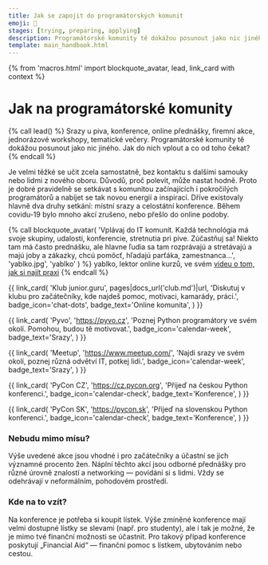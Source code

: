 ```yaml
---
title: Jak se zapojit do programátorských komunit
emoji: 🎪
stages: [trying, preparing, applying]
description: Programátorské komunity tě dokážou posunout jako nic jiného. Kde je najít? Co od toho čekat?
template: main_handbook.html
---
```


{% from 'macros.html' import blockquote_avatar, lead, link_card with context %}


# Jak na programátorské komunity

{% call lead() %}
  Srazy u piva, konference, online přednášky, firemní akce, jednorázové workshopy, tematické večery.
  Programátorské komunity tě dokážou posunout jako nic jiného. Jak do nich vplout a co od toho čekat?
{% endcall %}

Je velmi těžké se učit zcela samostatně, bez kontaktu s dalšími samouky nebo lidmi z nového oboru. Důvodů, proč polevit, může nastat hodně. Proto je dobré pravidelně se setkávat s komunitou začínajících i pokročilých programátorů a nabíjet se tak novou energií a inspirací. Dříve existovaly hlavně dva druhy setkání: místní srazy a celostátní konference. Během covidu-19 bylo mnoho akcí zrušeno, nebo přešlo do online podoby.

{% call blockquote_avatar(
  'Vplávaj do IT komunít. Každá technológia má svoje skupiny, udalosti, konferencie, stretnutia pri pive. Zúčastňuj sa! Niekto tam má často prednášku, ale hlavne ľudia sa tam rozprávajú a stretávajú a majú joby a zákazky, chcú pomôcť, hľadajú parťáka, zamestnanca…',
  'yablko.jpg',
  'yablko'
) %}
  yablko, lektor online kurzů, ve svém [videu o tom, jak si najít praxi](https://www.youtube.com/watch?v=3-wsqhCK-wU&list=PLhB6F20C-jTPITEXEHus6fVZDfNxzRbv_)
{% endcall %}

<div class="link-cards">
  {{ link_card(
    'Klub junior.guru',
    pages|docs_url('club.md')|url,
    'Diskutuj v klubu pro začátečníky, kde najdeš pomoc, motivaci, kamarády, práci.',
    badge_icon='chat-dots',
    badge_text='Online komunita',
  ) }}

  {{ link_card(
    'Pyvo',
    'https://pyvo.cz',
    'Poznej Python programátory ve svém okolí. Pomohou, budou tě motivovat.',
    badge_icon='calendar-week',
    badge_text='Srazy',
  ) }}

  {{ link_card(
    'Meetup',
    'https://www.meetup.com/',
    'Najdi srazy ve svém okolí, poznej různá odvětví IT, potkej lidi.',
    badge_icon='calendar-week',
    badge_text='Srazy',
  ) }}

  {{ link_card(
    'PyCon CZ',
    'https://cz.pycon.org',
    'Přijeď na českou Python konferenci.',
    badge_icon='calendar-check',
    badge_text='Konference',
  ) }}

  {{ link_card(
    'PyCon SK',
    'https://pycon.sk',
    'Přijeď na slovenskou Python konferenci.',
    badge_icon='calendar-check',
    badge_text='Konference',
  ) }}
</div>

### Nebudu mimo mísu?    <span id="beginner-friendly"></span>

Výše uvedené akce jsou vhodné i pro začátečníky a účastní se jich významné procento žen. Náplní těchto akcí jsou odborné přednášky pro různé úrovně znalostí a networking — povídání si s lidmi. Vždy se odehrávají v neformálním, pohodovém prostředí.

### Kde na to vzít?    <span id="fin-aid"></span>

Na konference je potřeba si koupit lístek. Výše zmíněné konference mají velmi dostupné lístky se slevami (např. pro studenty), ale i tak je možné, že je mimo tvé finanční možnosti se účastnit. Pro takový případ konference poskytují „Financial Aid“ — finanční pomoc s lístkem, ubytováním nebo cestou.


<!-- {#

pracovní veletrhy

--- https://discord.com/channels/769966886598737931/1214233351242776646/1214244615499022366
- kolik se sluší sníst chlebicku - nechám odpověď odborníkovi <@652142810291765248>
- dress code většinou není, takže jestli chceš za slusnaka tak svetr a rifle a jestli za pohodare tak mikinu a rifle 😀 nějaký čistý hezký
- firmy tam budou mít stánky s letacky a prospekty a tak, budou se ti snažit vysvětlit na čem delaji a kolik stravenek dávají a ze je cool pro ne pracovat
- když reknes ze jsi junior tak zachovají poker face a budou se ti snažit vysvětlit ze se ti určitě možná někdy ozvou, možná kolega Kvído, který tady zrovna neni
- ale třeba prehanim 😉 každopádně bych se na to připravil
- základ je nebát se stánku a strávit na nich maximum času a bavit se s těmi lidmi na nich
- zkus si pripravit strategii: priprav si třeba 3 otázky které jim budeš pokladat, co te zajímá o te firmě a o tom jak pracuji a koho hledají a tak
- zároveň měj něco co jim das - měj vizitku s QR kódem na svůj LinkedIn nebo něco takového, proste at si te zapamatujou, at se ti muzou ozvat a tak
- sám si ty lidi z HR a recruitmentu co je potkas na stáncích pridavej během vašich konverzaci na LinkedInu a zkus jim týden po akci (až budou mít klid) napsat do zpráv a připomenout se, i kdyby jen “chtěl bych jen podekovat za příjemný pokec na vašem stánku minuly týden, bylo to přínosné, at se daří”
---


--- https://discord.com/channels/769966886598737931/769966887055392768/1235275845753372814
Znáte tenhle tip jak se propojovat s lidmi na akcích a jinde v terénu? https://www.linkedin.com/posts/marek-velas_linkedin-moneyphoo-edupunk-ugcPost-7190503461828878337-GLGX
---

https://blog.glyph.im/2024/05/how-to-pycon.html


--- https://discord.com/channels/769966886598737931/1288770115050934304/1290626100879163392
teď bych to asi udělala oběma způsoby, tzn. přidat na LinkedInu + nechat papírový životopis. protože když jen někoho přidáš, tak si tě ten člověk nebude pamatovat. po akcích jsem měla případy, kde mě přidalo najednou 30 lidí a já netušila kdo je kdo, což si myslím, že může být přípat recruiterů. zároveň jenom papír znamená, že na ně nemáš kontakt. takže teď bych nechala papírový životopis, přidala na LI a po několika dnech poslala zprávu s poděkováním a zeptala se, jestli se někdo už podíval na můj životopis. tím, že už mají papír, to můžou začít řešit a nečekat, až jim to pošlu a pokud to nezačali řešit, tak moje zpráva je připomene. samozřejmě oni to řešít nemusí nebo taky můžou neodpovědět, ale každým krokem si člověk zvyšuje šanci a pokud mám čas, tak lepší než nic.
---


--- https://discord.com/channels/769966886598737931/1287360897932857404/1288086857778987008
Je to sice podobné všude, ale konkétně tady:

1. od 18.00 se začnou trousit lidi, je to v kancelářích firmy, která má zároveň prostor s plátnem a projektorem, ve kterém si sedne ~50 lidí a kde je k dispozici i nějaké jídlo a pití (zdarma, platí firma), takže si můžeš něco zakousnout a seznámit se s lidmi, co už tam jsou
2. cca v 18.30 začne první přednáška, takže sedíš a koukáš a posloucháš spolu s ostatními
3. často bývá mezi přednáškama krátká pauza, využiješ na 🚽, vezmeš si ještě něco k jídlu nebo k pití/pokecáš chvíli s ostatními účastníky
4. je druhá přednáška (děláš to samé)
5. po skončení přednášek je ještě nějaká doba, kdy se zůstává ve firmě a dojídá se co zbylo a opět kecáš s účastníky
6. odchází se z kanceláří
7. ti co si ještě chtějí pokecat, jdou společně ještě do nějaké přilehlé hospody

Samozřejmě nic není povinné, můžeš kdykoli odejít podle svých možností a taky přijít, třeba později, když nestíháš. Jsou lidi, kteří po přednáškách odchází ať už proto, že to mají domů daleko nebo nemají zájem si povídat s lidmi. Na jednu stranu každého volba, ale pokud tě zajímá jen obsah přednášek, tak ho najdeš na YouTube…

Obecně doporučuju využít možnosti pokecat i kdyby to znamenalo, že hlavně posloucháš a tedy naplánovat si to tak, že nebude problém dorazit domů třeba i později.

Nepotřebuješ nic speciálního s sebou (laptop třeba), jsou to přednášky a ne workshopy, takže jen posloucháš. Je to hodně neformální, není tam dresscode nebo něco takovýho, všichni si tykají.
---


#} -->
